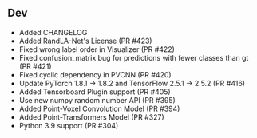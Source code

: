 ## Dev

* Added CHANGELOG
* Added RandLA-Net's License (PR #423)
* Fixed wrong label order in Visualizer (PR #422)
* Fixed confusion_matrix bug for predictions with fewer classes than gt (PR #421)
* Fixed cyclic dependency in PVCNN (PR #420)
* Update PyTorch 1.8.1 -> 1.8.2 and TensorFlow 2.5.1 -> 2.5.2 (PR #416)
* Added Tensorboard Plugin support (PR #405)
* Use new numpy random number API (PR #395)
* Added Point-Voxel Convolution Model (PR #394)
* Added Point-Transformers Model (PR #327)
* Python 3.9 support (PR #304)

